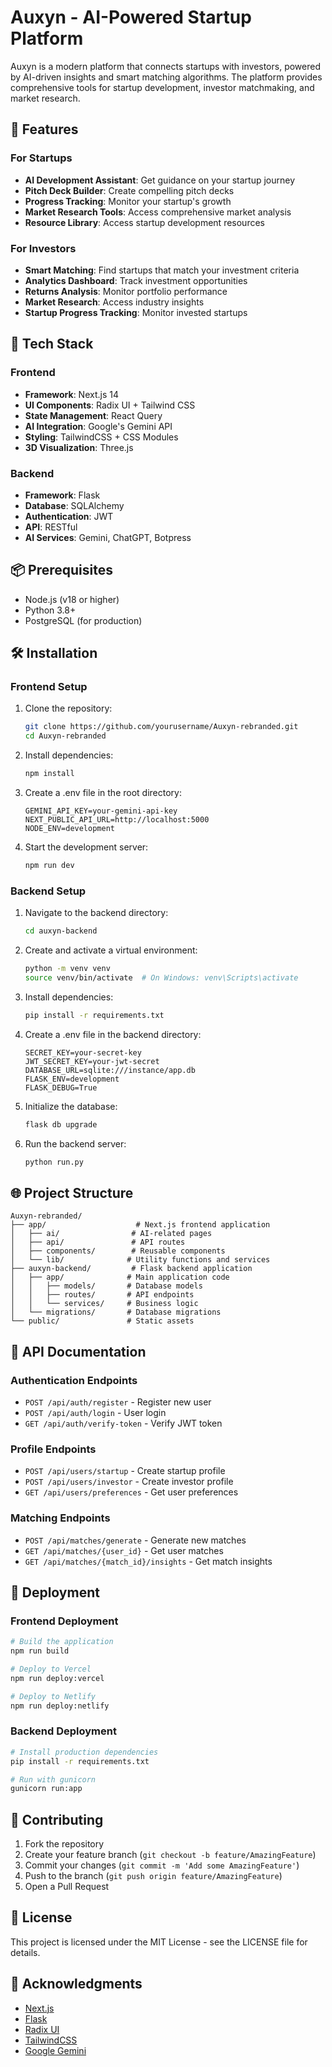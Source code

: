 # Auxyn - AI-Powered Startup Platform

Auxyn is a modern platform that connects startups with investors, powered by AI-driven insights and smart matching algorithms. The platform provides comprehensive tools for startup development, investor matchmaking, and market research.

## 🌟 Features

### For Startups
- **AI Development Assistant**: Get guidance on your startup journey
- **Pitch Deck Builder**: Create compelling pitch decks
- **Progress Tracking**: Monitor your startup's growth
- **Market Research Tools**: Access comprehensive market analysis
- **Resource Library**: Access startup development resources

### For Investors
- **Smart Matching**: Find startups that match your investment criteria
- **Analytics Dashboard**: Track investment opportunities
- **Returns Analysis**: Monitor portfolio performance
- **Market Research**: Access industry insights
- **Startup Progress Tracking**: Monitor invested startups

## 🚀 Tech Stack

### Frontend
- **Framework**: Next.js 14
- **UI Components**: Radix UI + Tailwind CSS
- **State Management**: React Query
- **AI Integration**: Google's Gemini API
- **Styling**: TailwindCSS + CSS Modules
- **3D Visualization**: Three.js

### Backend
- **Framework**: Flask
- **Database**: SQLAlchemy
- **Authentication**: JWT
- **API**: RESTful
- **AI Services**: Gemini, ChatGPT, Botpress

## 📦 Prerequisites

- Node.js (v18 or higher)
- Python 3.8+
- PostgreSQL (for production)

## 🛠️ Installation

### Frontend Setup

1. Clone the repository:
   ```bash
   git clone https://github.com/yourusername/Auxyn-rebranded.git
   cd Auxyn-rebranded
   ```

2. Install dependencies:
   ```bash
   npm install
   ```

3. Create a .env file in the root directory:
   ```env
   GEMINI_API_KEY=your-gemini-api-key
   NEXT_PUBLIC_API_URL=http://localhost:5000
   NODE_ENV=development
   ```

4. Start the development server:
   ```bash
   npm run dev
   ```

### Backend Setup

1. Navigate to the backend directory:
   ```bash
   cd auxyn-backend
   ```

2. Create and activate a virtual environment:
   ```bash
   python -m venv venv
   source venv/bin/activate  # On Windows: venv\Scripts\activate
   ```

3. Install dependencies:
   ```bash
   pip install -r requirements.txt
   ```

4. Create a .env file in the backend directory:
   ```env
   SECRET_KEY=your-secret-key
   JWT_SECRET_KEY=your-jwt-secret
   DATABASE_URL=sqlite:///instance/app.db
   FLASK_ENV=development
   FLASK_DEBUG=True
   ```

5. Initialize the database:
   ```bash
   flask db upgrade
   ```

6. Run the backend server:
   ```bash
   python run.py
   ```

## 🌐 Project Structure

```
Auxyn-rebranded/
├── app/                    # Next.js frontend application
│   ├── ai/                # AI-related pages
│   ├── api/               # API routes
│   ├── components/        # Reusable components
│   └── lib/              # Utility functions and services
├── auxyn-backend/         # Flask backend application
│   ├── app/              # Main application code
│   │   ├── models/       # Database models
│   │   ├── routes/       # API endpoints
│   │   └── services/     # Business logic
│   └── migrations/       # Database migrations
└── public/               # Static assets
```

## 🔑 API Documentation

### Authentication Endpoints
- `POST /api/auth/register` - Register new user
- `POST /api/auth/login` - User login
- `GET /api/auth/verify-token` - Verify JWT token

### Profile Endpoints
- `POST /api/users/startup` - Create startup profile
- `POST /api/users/investor` - Create investor profile
- `GET /api/users/preferences` - Get user preferences

### Matching Endpoints
- `POST /api/matches/generate` - Generate new matches
- `GET /api/matches/{user_id}` - Get user matches
- `GET /api/matches/{match_id}/insights` - Get match insights

## 🚀 Deployment

### Frontend Deployment
```bash
# Build the application
npm run build

# Deploy to Vercel
npm run deploy:vercel

# Deploy to Netlify
npm run deploy:netlify
```

### Backend Deployment
```bash
# Install production dependencies
pip install -r requirements.txt

# Run with gunicorn
gunicorn run:app
```

## 🤝 Contributing

1. Fork the repository
2. Create your feature branch (`git checkout -b feature/AmazingFeature`)
3. Commit your changes (`git commit -m 'Add some AmazingFeature'`)
4. Push to the branch (`git push origin feature/AmazingFeature`)
5. Open a Pull Request

## 📄 License

This project is licensed under the MIT License - see the LICENSE file for details.

## 🙏 Acknowledgments

- [Next.js](https://nextjs.org/)
- [Flask](https://flask.palletsprojects.com/)
- [Radix UI](https://www.radix-ui.com/)
- [TailwindCSS](https://tailwindcss.com/)
- [Google Gemini](https://cloud.google.com/vertex-ai/docs/generative-ai/model-reference/gemini)
